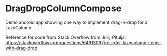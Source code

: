 # DragDropColumnCompose
Demo android app showing one way to implement drag-n-drop for a LazyColumn. 

Reference for code from Stack Overflow from Jurij Pitulja:
https://stackoverflow.com/questions/64913067/reorder-lazycolumn-items-with-drag-drop
